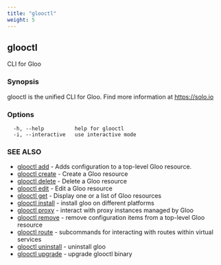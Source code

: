 ```yaml
---
title: "glooctl"
weight: 5
---
```

## glooctl

CLI for Gloo

### Synopsis

glooctl is the unified CLI for Gloo.
	Find more information at https://solo.io

### Options

```
  -h, --help          help for glooctl
  -i, --interactive   use interactive mode
```

### SEE ALSO

* [glooctl add](../glooctl_add)	 - Adds configuration to a top-level Gloo resource.
* [glooctl create](../glooctl_create)	 - Create a Gloo resource
* [glooctl delete](../glooctl_delete)	 - Delete a Gloo resource
* [glooctl edit](../glooctl_edit)	 - Edit a Gloo resource
* [glooctl get](../glooctl_get)	 - Display one or a list of Gloo resources
* [glooctl install](../glooctl_install)	 - install gloo on different platforms
* [glooctl proxy](../glooctl_proxy)	 - interact with proxy instances managed by Gloo
* [glooctl remove](../glooctl_remove)	 - remove configuration items from a top-level Gloo resource
* [glooctl route](../glooctl_route)	 - subcommands for interacting with routes within virtual services
* [glooctl uninstall](../glooctl_uninstall)	 - uninstall gloo
* [glooctl upgrade](../glooctl_upgrade)	 - upgrade glooctl binary

